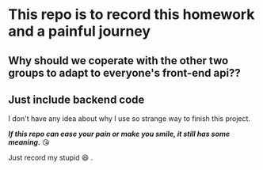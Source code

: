 # This repo is to record this homework and a painful journey
## Why should we coperate with the other two groups to adapt to everyone's front-end api??
## Just include backend code
  I don't have any idea about why I use so strange way to finish this project. 
  
  ***If this repo can ease your pain or make you smile, it still has some meaning.*** :kissing_heart:
  
  Just record my stupid :laughing: .
